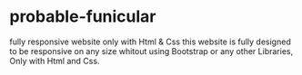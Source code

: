 # probable-funicular
fully responsive website only with Html &amp; Css
this website is fully designed to be responsive on any size whitout using Bootstrap or any other Libraries, Only with Html and Css.
